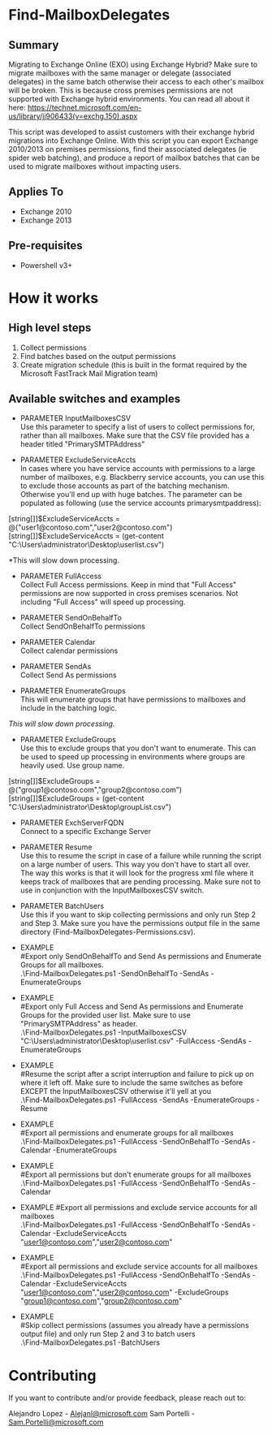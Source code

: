 # Find-MailboxDelegates
## Summary
Migrating to Exchange Online (EXO) using Exchange Hybrid? Make sure to migrate mailboxes with the same manager or delegate (associated delegates) in the same batch otherwise their access to each other's mailbox will be broken. This is because cross premises permissions are not supported with Exchange hybrid environments. You can read all about it here: https://technet.microsoft.com/en-us/library/jj906433(v=exchg.150).aspx

This script was developed to assist customers with their exchange hybrid migrations into Exchange Online. With this script you can export Exchange 2010/2013 on premises permissions, find their associated delegates (ie spider web batching), and produce a report of mailbox batches that can be used to migrate mailboxes without impacting users.

## Applies To
* Exchange 2010
* Exchange 2013

## Pre-requisites
* Powershell v3+

# How it works
## High level steps
1. Collect permissions 
1. Find batches based on the output permissions
1. Create migration schedule (this is built in the format required by the Microsoft FastTrack Mail Migration team)

## Available switches and examples
* PARAMETER InputMailboxesCSV  
Use this parameter to specify a list of users to collect permissions for, rather than all mailboxes.
Make sure that the CSV file provided has a header titled "PrimarySMTPAddress"

* PARAMETER ExcludeServiceAccts  
In cases where you have service accounts with permissions to a large number of mailboxes, e.g. Blackberry service accounts, you can use this to exclude those accounts as part of the batching mechanism. Otherwise you'll end up with huge batches. 
The parameter can be populated as following (use the service accounts primarysmtpaddress):
 
[string[]]$ExcludeServiceAccts = @("user1@contoso.com","user2@contoso.com")  
[string[]]$ExcludeServiceAccts = (get-content "C:\Users\administrator\Desktop\userlist.csv")  

*This will slow down processing. 

* PARAMETER FullAccess  
Collect Full Access permissions. Keep in mind that "Full Access" permissions are now supported in cross premises scenarios. Not including "Full Access" will speed up processing. 

* PARAMETER SendOnBehalfTo    
Collect SendOnBehalfTo permissions

* PARAMETER Calendar  
Collect calendar permissions

* PARAMETER SendAs  
Collect Send As permissions

* PARAMETER EnumerateGroups  
This will enumerate groups that have permissions to mailboxes and include in the batching logic.

*This will slow down processing.*

  * PARAMETER ExcludeGroups  
Use this to exclude groups that you don't want to enumerate. This can be used to speed up processing in environments where groups are heavily used. Use group name.   

[string[]]$ExcludeGroups = @("group1@contoso.com","group2@contoso.com")  
[string[]]$ExcludeGroups = (get-content "C:\Users\administrator\Desktop\groupList.csv")  

* PARAMETER ExchServerFQDN  
Connect to a specific Exchange Server

* PARAMETER Resume  
Use this to resume the script in case of a failure while running the script on a large number of users. This way you don't have to start all over.
The way this works is that it will look for the progress xml file where it keeps track of mailboxes that are pending processing.
Make sure not to use in conjunction with the InputMailboxesCSV switch.

* PARAMETER BatchUsers  
Use this if you want to skip collecting permissions and only run Step 2 and Step 3. 
Make sure you have the permissions output file in the same directory (Find-MailboxDelegates-Permissions.csv).

* EXAMPLE  
#Export only SendOnBehalfTo and Send As permissions and Enumerate Groups for all mailboxes.    
.\Find-MailboxDelegates.ps1 -SendOnBehalfTo -SendAs -EnumerateGroups

* EXAMPLE  
#Export only Full Access and Send As permissions and Enumerate Groups for the provided user list. Make sure to use "PrimarySMTPAddress" as header.   
.\Find-MailboxDelegates.ps1 -InputMailboxesCSV "C:\Users\administrator\Desktop\userlist.csv" -FullAccess -SendAs -EnumerateGroups

* EXAMPLE  
#Resume the script after a script interruption and failure to pick up on where it left off. Make sure to include the same switches as before EXCEPT the InputMailboxesCSV otherwise it'll yell at you  
.\Find-MailboxDelegates.ps1 -FullAccess -SendAs -EnumerateGroups -Resume

* EXAMPLE  
#Export all permissions and enumerate groups for all mailboxes  
.\Find-MailboxDelegates.ps1 -FullAccess -SendOnBehalfTo -SendAs -Calendar -EnumerateGroups 

* EXAMPLE  
#Export all permissions but don't enumerate groups for all mailboxes  
.\Find-MailboxDelegates.ps1 -FullAccess -SendOnBehalfTo -SendAs -Calendar

* EXAMPLE
#Export all permissions and exclude service accounts for all mailboxes  
.\Find-MailboxDelegates.ps1 -FullAccess -SendOnBehalfTo -SendAs -Calendar -ExcludeServiceAccts "user1@contoso.com","user2@contoso.com" 

* EXAMPLE  
#Export all permissions and exclude service accounts for all mailboxes  
.\Find-MailboxDelegates.ps1 -FullAccess -SendOnBehalfTo -SendAs -Calendar -ExcludeServiceAccts "user1@contoso.com","user2@contoso.com" -ExcludeGroups "group1@contoso.com","group2@contoso.com" 

* EXAMPLE  
#Skip collect permissions (assumes you already have a permissions output file) and only run Step 2 and 3 to batch users  
.\Find-MailboxDelegates.ps1 -BatchUsers

# Contributing
If you want to contribute and/or provide feedback, please reach out to:

Alejandro Lopez - Alejanl@microsoft.com
Sam Portelli - Sam.Portelli@microsoft.com
